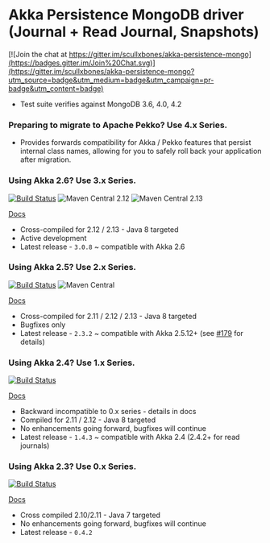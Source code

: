 # Akka Persistence MongoDB driver (Journal + Read Journal, Snapshots)

[![Join the chat at https://gitter.im/scullxbones/akka-persistence-mongo](https://badges.gitter.im/Join%20Chat.svg)](https://gitter.im/scullxbones/akka-persistence-mongo?utm_source=badge&utm_medium=badge&utm_campaign=pr-badge&utm_content=badge)

* Test suite verifies against MongoDB 3.6, 4.0, 4.2

### Preparing to migrate to Apache Pekko? Use 4.x Series.

* Provides forwards compatibility for Akka / Pekko features that persist internal class names, allowing for you to safely roll back your application after migration.

### Using Akka 2.6? Use 3.x Series.
[![Build Status](https://travis-ci.com/scullxbones/akka-persistence-mongo.svg?branch=master)](https://travis-ci.org/scullxbones/akka-persistence-mongo)
![Maven Central 2.12](https://maven-badges.herokuapp.com/maven-central/com.github.scullxbones/akka-persistence-mongo-common_2.12/badge.svg)
![Maven Central 2.13](https://maven-badges.herokuapp.com/maven-central/com.github.scullxbones/akka-persistence-mongo-common_2.13/badge.svg)

[Docs](docs/akka26.md)

* Cross-compiled for 2.12 / 2.13 - Java 8 targeted
* Active development
* Latest release - `3.0.8` ~ compatible with Akka 2.6

### Using Akka 2.5? Use 2.x Series.
[![Build Status](https://travis-ci.com/scullxbones/akka-persistence-mongo.svg?branch=akka25)](https://travis-ci.org/scullxbones/akka-persistence-mongo)
![Maven Central](https://maven-badges.herokuapp.com/maven-central/com.github.scullxbones/akka-persistence-mongo-common_2.11/badge.svg)

[Docs](docs/akka25.md)

* Cross-compiled for 2.11 / 2.12 / 2.13 - Java 8 targeted
* Bugfixes only
* Latest release - `2.3.2` ~ compatible with Akka 2.5.12+ (see [#179](https://github.com/scullxbones/akka-persistence-mongo/issues/179) for details)

### Using Akka 2.4? Use 1.x Series.
[![Build Status](https://travis-ci.com/scullxbones/akka-persistence-mongo.svg?branch=akka24)](https://travis-ci.org/scullxbones/akka-persistence-mongo)

[Docs](docs/akka24.md)

* Backward incompatible to 0.x series - details in docs
* Compiled for 2.11 / 2.12 - Java 8 targeted
* No enhancements going forward, bugfixes will continue
* Latest release - `1.4.3` ~ compatible with Akka 2.4 (2.4.2+ for read journals)

### Using Akka 2.3? Use 0.x Series.
[![Build Status](https://travis-ci.com/scullxbones/akka-persistence-mongo.svg?branch=akka23)](https://travis-ci.org/scullxbones/akka-persistence-mongo)

[Docs](docs/akka23.md)

* Cross compiled 2.10/2.11 - Java 7 targeted
* No enhancements going forward, bugfixes will continue
* Latest release - `0.4.2`
